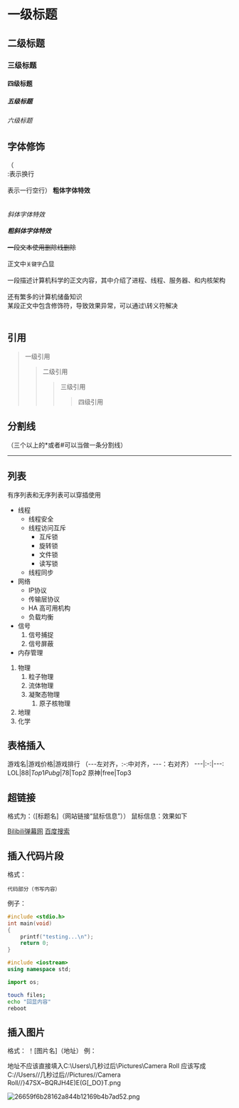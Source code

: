 # 一级标题
## 二级标题
### 三级标题
#### 四级标题
##### 五级标题
###### 六级标题
## 字体修饰
（<br>:表示换行    <br><br>表示一行空行）
**粗体字体特效**<br><br>      
*斜体字体特效*<br><br>
***粗斜体字体特效***<br><br>
~~一段文本使用删除线删除~~<br><br>
正文中`关键字`凸显<br><br>
一段描述计算机科学的正文内容，其中介绍了进程、线程、服务器、和内核架构<br><br>
还有繁多的计算机储备知识<br>
某段正文中包含修饰符，导致效果异常，可以通过\转义符解决<br><br>
## 引用
> 一级引用
>> 二级引用
>>> 三级引用
>>>> 四级引用
## 分割线
（三个以上的*或者#可以当做一条分割线）
*****
## 列表
有序列表和无序列表可以穿插使用

* 线程
  * 线程安全
  * 线程访问互斥
    * 互斥锁
    * 旋转锁
    * 文件锁
    * 读写锁
  * 线程同步
* 网络
  * IP协议
  * 传输层协议
  * HA 高可用机构
  * 负载均衡
* 信号
  1. 信号捕捉
  2. 信号屏蔽
* 内存管理
1. 物理
   1. 粒子物理
   2. 流体物理
   3. 凝聚态物理
      1. 原子核物理
2. 地理
3. 化学
## 表格插入
游戏名|游戏价格|游戏排行
（---左对齐，:-:中对齐，---：右对齐）
---|:-:|---:
LOL|88$|Top1
Pubg|78$|Top2
原神|free|Top3
## 超链接 
格式为：（[标题名]（网站链接“鼠标信息”））
鼠标信息：效果如下

[Bilibili弹幕网](https://www.bilibili.com "点击进入B站")
[百度搜索](https://www.baidu.com "点击进入")
## 插入代码片段
格式：
```文件类型（如C++类型就是.cpp文件用cpp）
代码部分（书写内容）

```



例子：
```c
#include <stdio.h>
int main(void)
{
	printf("testing...\n");
	return 0;
}
```
```cpp
#include <iostream>
using namespace std;
```
```python
import os;
```
```bash
touch files;
echo "回显内容"
reboot
```
## 插入图片
格式：
！[图片名]（地址）
例：

地址不应该直接填入C:\Users\几秒过后\Pictures\Camera Roll
应该写成C://Users//几秒过后//Pictures//Camera Roll//}47SX~BQRJH4E)E(G[_DO}T.png

![26659f6b28162a844b12169b4b7ad52.png](https://s2.loli.net/2022/08/14/cWmlrQ5dDsbP8ez.png)

